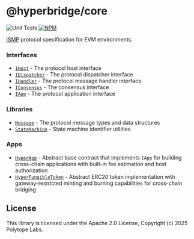# @hyperbridge/core

![Unit Tests](https://github.com/polytope-labs/hyperbridge-sdk/actions/workflows/test-core.yml/badge.svg)
[![NPM](https://img.shields.io/npm/v/@hyperbridge/core?label=%40hyperbridge%2Fcore)](https://www.npmjs.com/package/@hyperbridge/core)

[ISMP](https://docs.hyperbridge.network/protocol/ismp) protocol specification for EVM environments.

### Interfaces

 - [`IHost`](contracts/interfaces/IHost.sol) - The protocol host interface
 - [`IDispatcher`](contracts/interfaces/IDispatcher.sol) - The protocol dispatcher interface
 - [`IHandler`](contracts/interfaces/IHandler.sol) - The protocol message handler interface
 - [`IConsensus`](contracts/interfaces/IConsensus.sol) - The consensus interface
 - [`IApp`](contracts/interfaces/IApp.sol) - The protocol application interface

### Libraries

 - [`Message`](contracts/libraries/Message.sol) - The protocol message types and data structures
 - [`StateMachine`](contracts/libraries/StateMachine.sol) - State machine identifier utilities

### Apps

 - [`HyperApp`](contracts/apps/HyperApp.sol) - Abstract base contract that implements `IApp` for building cross-chain applications with built-in fee estimation and host authorization
 - [`HyperFungibleToken`](contracts/apps/HyperFungibleToken.sol) - Abstract ERC20 token implementation with gateway-restricted minting and burning capabilities for cross-chain bridging

## License

This library is licensed under the Apache 2.0 License, Copyright (c) 2025 Polytope Labs.